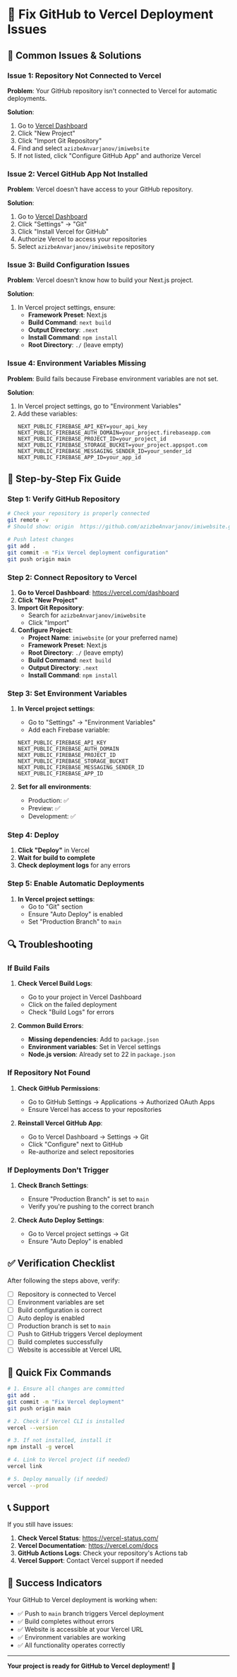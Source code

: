 # 🔧 Fix GitHub to Vercel Deployment Issues

## 🚨 Common Issues & Solutions

### Issue 1: Repository Not Connected to Vercel

**Problem**: Your GitHub repository isn't connected to Vercel for automatic deployments.

**Solution**:

1. Go to [Vercel Dashboard](https://vercel.com/dashboard)
2. Click "New Project"
3. Click "Import Git Repository"
4. Find and select `azizbeAnvarjanov/imiwebsite`
5. If not listed, click "Configure GitHub App" and authorize Vercel

### Issue 2: Vercel GitHub App Not Installed

**Problem**: Vercel doesn't have access to your GitHub repository.

**Solution**:

1. Go to [Vercel Dashboard](https://vercel.com/dashboard)
2. Click "Settings" → "Git"
3. Click "Install Vercel for GitHub"
4. Authorize Vercel to access your repositories
5. Select `azizbeAnvarjanov/imiwebsite` repository

### Issue 3: Build Configuration Issues

**Problem**: Vercel doesn't know how to build your Next.js project.

**Solution**:

1. In Vercel project settings, ensure:
   - **Framework Preset**: Next.js
   - **Build Command**: `next build`
   - **Output Directory**: `.next`
   - **Install Command**: `npm install`
   - **Root Directory**: `./` (leave empty)

### Issue 4: Environment Variables Missing

**Problem**: Build fails because Firebase environment variables are not set.

**Solution**:

1. In Vercel project settings, go to "Environment Variables"
2. Add these variables:
   ```
   NEXT_PUBLIC_FIREBASE_API_KEY=your_api_key
   NEXT_PUBLIC_FIREBASE_AUTH_DOMAIN=your_project.firebaseapp.com
   NEXT_PUBLIC_FIREBASE_PROJECT_ID=your_project_id
   NEXT_PUBLIC_FIREBASE_STORAGE_BUCKET=your_project.appspot.com
   NEXT_PUBLIC_FIREBASE_MESSAGING_SENDER_ID=your_sender_id
   NEXT_PUBLIC_FIREBASE_APP_ID=your_app_id
   ```

## 🚀 Step-by-Step Fix Guide

### Step 1: Verify GitHub Repository

```bash
# Check your repository is properly connected
git remote -v
# Should show: origin  https://github.com/azizbeAnvarjanov/imiwebsite.git

# Push latest changes
git add .
git commit -m "Fix Vercel deployment configuration"
git push origin main
```

### Step 2: Connect Repository to Vercel

1. **Go to Vercel Dashboard**: https://vercel.com/dashboard
2. **Click "New Project"**
3. **Import Git Repository**:
   - Search for `azizbeAnvarjanov/imiwebsite`
   - Click "Import"
4. **Configure Project**:
   - **Project Name**: `imiwebsite` (or your preferred name)
   - **Framework Preset**: Next.js
   - **Root Directory**: `./` (leave empty)
   - **Build Command**: `next build`
   - **Output Directory**: `.next`
   - **Install Command**: `npm install`

### Step 3: Set Environment Variables

1. **In Vercel project settings**:

   - Go to "Settings" → "Environment Variables"
   - Add each Firebase variable:

   ```
   NEXT_PUBLIC_FIREBASE_API_KEY
   NEXT_PUBLIC_FIREBASE_AUTH_DOMAIN
   NEXT_PUBLIC_FIREBASE_PROJECT_ID
   NEXT_PUBLIC_FIREBASE_STORAGE_BUCKET
   NEXT_PUBLIC_FIREBASE_MESSAGING_SENDER_ID
   NEXT_PUBLIC_FIREBASE_APP_ID
   ```

2. **Set for all environments**:
   - Production: ✅
   - Preview: ✅
   - Development: ✅

### Step 4: Deploy

1. **Click "Deploy"** in Vercel
2. **Wait for build to complete**
3. **Check deployment logs** for any errors

### Step 5: Enable Automatic Deployments

1. **In Vercel project settings**:
   - Go to "Git" section
   - Ensure "Auto Deploy" is enabled
   - Set "Production Branch" to `main`

## 🔍 Troubleshooting

### If Build Fails

1. **Check Vercel Build Logs**:

   - Go to your project in Vercel Dashboard
   - Click on the failed deployment
   - Check "Build Logs" for errors

2. **Common Build Errors**:
   - **Missing dependencies**: Add to `package.json`
   - **Environment variables**: Set in Vercel settings
   - **Node.js version**: Already set to 22 in `package.json`

### If Repository Not Found

1. **Check GitHub Permissions**:

   - Go to GitHub Settings → Applications → Authorized OAuth Apps
   - Ensure Vercel has access to your repositories

2. **Reinstall Vercel GitHub App**:
   - Go to Vercel Dashboard → Settings → Git
   - Click "Configure" next to GitHub
   - Re-authorize and select repositories

### If Deployments Don't Trigger

1. **Check Branch Settings**:

   - Ensure "Production Branch" is set to `main`
   - Verify you're pushing to the correct branch

2. **Check Auto Deploy Settings**:
   - Go to Vercel project settings → Git
   - Ensure "Auto Deploy" is enabled

## ✅ Verification Checklist

After following the steps above, verify:

- [ ] Repository is connected to Vercel
- [ ] Environment variables are set
- [ ] Build configuration is correct
- [ ] Auto deploy is enabled
- [ ] Production branch is set to `main`
- [ ] Push to GitHub triggers Vercel deployment
- [ ] Build completes successfully
- [ ] Website is accessible at Vercel URL

## 🎯 Quick Fix Commands

```bash
# 1. Ensure all changes are committed
git add .
git commit -m "Fix Vercel deployment"
git push origin main

# 2. Check if Vercel CLI is installed
vercel --version

# 3. If not installed, install it
npm install -g vercel

# 4. Link to Vercel project (if needed)
vercel link

# 5. Deploy manually (if needed)
vercel --prod
```

## 📞 Support

If you still have issues:

1. **Check Vercel Status**: https://vercel-status.com/
2. **Vercel Documentation**: https://vercel.com/docs
3. **GitHub Actions Logs**: Check your repository's Actions tab
4. **Vercel Support**: Contact Vercel support if needed

## 🎉 Success Indicators

Your GitHub to Vercel deployment is working when:

- ✅ Push to `main` branch triggers Vercel deployment
- ✅ Build completes without errors
- ✅ Website is accessible at your Vercel URL
- ✅ Environment variables are working
- ✅ All functionality operates correctly

---

**Your project is ready for GitHub to Vercel deployment!** 🚀
